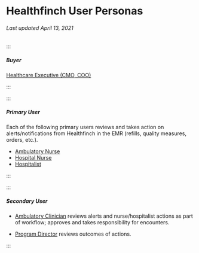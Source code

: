 # Healthfinch User Personas

###### Last updated April 13, 2021

:::

##### Buyer

[Healthcare Executive (CMO, COO)](/content/personas/ambulatory-nurse)

:::

:::

##### Primary User

Each of the following primary users reviews and takes action on alerts/notifications from Healthfinch in the EMR (refills, quality measures, orders, etc.).
 - [Ambulatory Nurse](/content/personas/ambulatory-nurse)
 - [Hospital Nurse](/content/personas/hospital-nurse)
 - [Hospitalist](/content/personas/hospitalist)

:::

:::

##### Secondary User

- [Ambulatory Clinician](personas/ambulatory-clinician) reviews alerts and nurse/hospitalist actions as part of workflow; approves and takes responsibility for encounters.

- [Program Director](personas/program-director) reviews outcomes of actions.



:::
